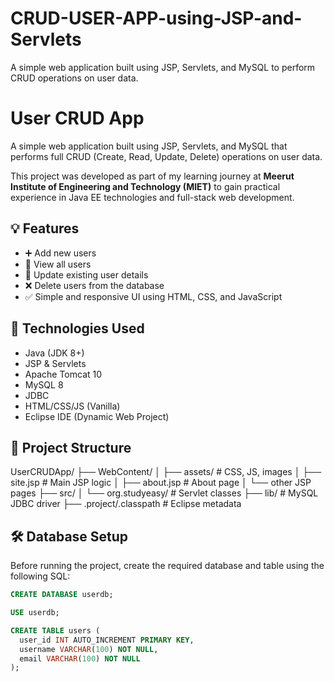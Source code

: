 # CRUD-USER-APP-using-JSP-and-Servlets
A simple web application built using JSP, Servlets, and MySQL to perform CRUD operations on user data.
# User CRUD App

A simple web application built using JSP, Servlets, and MySQL that performs full CRUD (Create, Read, Update, Delete) operations on user data.

This project was developed as part of my learning journey at **Meerut Institute of Engineering and Technology (MIET)** to gain practical experience in Java EE technologies and full-stack web development.

## 💡 Features

- ➕ Add new users
- 👀 View all users
- 📝 Update existing user details
- ❌ Delete users from the database
- ✅ Simple and responsive UI using HTML, CSS, and JavaScript

## 🧰 Technologies Used

- Java (JDK 8+)
- JSP & Servlets
- Apache Tomcat 10
- MySQL 8
- JDBC
- HTML/CSS/JS (Vanilla)
- Eclipse IDE (Dynamic Web Project)

## 📁 Project Structure

UserCRUDApp/
├── WebContent/
│ ├── assets/ # CSS, JS, images
│ ├── site.jsp # Main JSP logic
│ ├── about.jsp # About page
│ └── other JSP pages
├── src/
│ └── org.studyeasy/ # Servlet classes
├── lib/ # MySQL JDBC driver
├── .project/.classpath # Eclipse metadata
## 🛠️ Database Setup

Before running the project, create the required database and table using the following SQL:

```sql
CREATE DATABASE userdb;

USE userdb;

CREATE TABLE users (
  user_id INT AUTO_INCREMENT PRIMARY KEY,
  username VARCHAR(100) NOT NULL,
  email VARCHAR(100) NOT NULL
);
